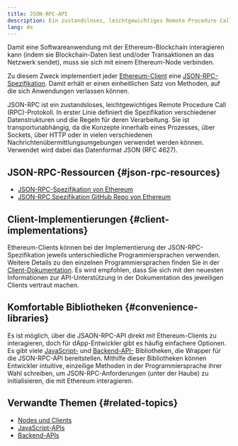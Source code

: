 ```yaml
---
title: JSON-RPC-API
description: Ein zustandsloses, leichtgewichtiges Remote Procedure Call (RPC)-Protokoll für Ethereum-Clients
lang: de
---
```


Damit eine Softwareanwendung mit der Ethereum-Blockchain interagieren kann (indem sie Blockchain-Daten liest und/oder Transaktionen an das Netzwerk sendet), muss sie sich mit einem Ethereum-Node verbinden.

Zu diesem Zweck implementiert jeder [Ethereum-Client](/developers/docs/nodes-and-clients/#execution-clients) eine [JSON-RPC-Spezifikation](http://www.jsonrpc.org/specification). Damit erhält er einen einheitlichen Satz von Methoden, auf die sich Anwendungen verlassen können.

JSON-RPC ist ein zustandsloses, leichtgewichtiges Remote Procedure Call (RPC)-Protokoll. In erster Linie definiert die Spezifikation verschiedener Datenstrukturen und die Regeln für deren Verarbeitung. Sie ist transportunabhängig, da die Konzepte innerhalb eines Prozesses, über Sockets, über HTTP oder in vielen verschiedenen Nachrichtenübermittlungsumgebungen verwendet werden können. Verwendet wird dabei das Datenformat JSON (RFC 4627).

## JSON-RPC-Ressourcen {#json-rpc-resources}

- [JSON-RPC-Spezifikation von Ethereum](https://playground.open-rpc.org/?schemaUrl=https://raw.githubusercontent.com/ethereum/eth1.0-apis/assembled-spec/openrpc.json&uiSchema[appBar][ui:splitView]=true&uiSchema[appBar][ui:input]=false&uiSchema[appBar][ui:examplesDropdown]=false)
- [JSON-RPC Spezifikation GitHub Repo von Ethereum](https://github.com/ethereum/eth1.0-apis)

## Client-Implementierungen {#client-implementations}

Ethereum-Clients können bei der Implementierung der JSON-RPC-Spezifikation jeweils unterschiedliche Programmiersprachen verwenden. Weitere Details zu den einzelnen Programmiersprachen finden Sie in der [Client-Dokumentation](/developers/docs/nodes-and-clients/#execution-clients). Es wird empfohlen, dass Sie sich mit den neuesten Informationen zur API-Unterstützung in der Dokumentation des jeweiligen Clients vertraut machen.

## Komfortable Bibliotheken {#convenience-libraries}

Es ist möglich, über die JSAON-RPC-API direkt mit Ethereum-Clients zu interagieren, doch für dApp-Entwickler gibt es häufig einfachere Optionen. Es gibt viele [JavaScript-](/developers/docs/apis/javascript/#available-libraries) und [Backend-API-](/developers/docs/apis/backend/#available-libraries) Bibliotheken, die Wrapper für die JSON-RPC-API bereitstellen. Mithilfe dieser Bibliotheken können Entwickler intuitive, einzeilige Methoden in der Programmiersprache ihrer Wahl schreiben, um JSON-RPC-Anforderungen (unter der Haube) zu initialisieren, die mit Ethereum interagieren.

## Verwandte Themen {#related-topics}

- [Nodes und Clients](/developers/docs/nodes-and-clients/)
- [JavaScript-APIs](/developers/docs/apis/javascript/)
- [Backend-APIs](/developers/docs/apis/backend/)
